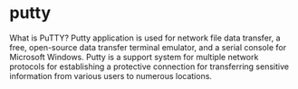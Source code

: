 # putty
What is PuTTY? Putty application is used for network file data transfer, a free, open-source data transfer terminal emulator, and a serial console for Microsoft Windows. Putty is a support system for multiple network protocols for establishing a protective connection for transferring sensitive information from various users to numerous locations.
